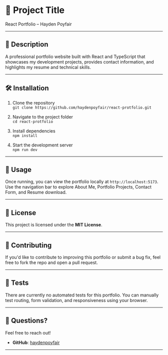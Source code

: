 # 📌 Project Title

React Portfolio – Hayden Poyfair

---

## 📖 Description

A professional portfolio website built with React and TypeScript that showcases my development projects, provides contact information, and highlights my resume and technical skills.

---

## 🛠 Installation

1. Clone the repository  
   `git clone https://github.com/haydenpoyfair/react-protfolio.git`

2. Navigate to the project folder  
   `cd react-protfolio`

3. Install dependencies  
   `npm install`

4. Start the development server  
   `npm run dev`

---

## 🚀 Usage

Once running, you can view the portfolio locally at `http://localhost:5173`.  
Use the navigation bar to explore About Me, Portfolio Projects, Contact Form, and Resume download.

---

## 📄 License

This project is licensed under the **MIT License**.

---

## 🤝 Contributing

If you'd like to contribute to improving this portfolio or submit a bug fix, feel free to fork the repo and open a pull request.

---

## 🧪 Tests

There are currently no automated tests for this portfolio. You can manually test routing, form validation, and responsiveness using your browser.

---

## 🔗 Questions?

Feel free to reach out!

- **GitHub**: [haydenpoyfair](https://github.com/haydenpoyfair)  


---

